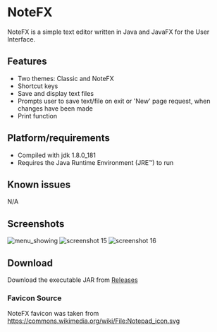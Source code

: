 # NoteFX
NoteFX is a simple text editor written in Java and JavaFX for the User Interface.
## Features
- Two themes: Classic and NoteFX
- Shortcut keys
- Save and display text files
- Prompts user to save text/file on exit or 'New' page request, when changes have been made
- Print function
## Platform/requirements
- Compiled with jdk 1.8.0_181
- Requires the Java Runtime Environment (JRE™) to run
## Known issues
N/A
## Screenshots
![menu_showing](https://user-images.githubusercontent.com/31381732/44549697-cbcc8780-a719-11e8-9fd1-af16c8369326.png)
![screenshot 15](https://user-images.githubusercontent.com/31381732/44549631-9a53bc00-a719-11e8-9bf9-2b9bdb409c2c.png)
![screenshot 16](https://user-images.githubusercontent.com/31381732/44549609-860fbf00-a719-11e8-97a5-6e64d1bba113.png)
## Download
Download the executable JAR from [Releases](https://github.com/Codeama/NoteFX/releases)

### Favicon Source
NoteFX favicon was taken from https://commons.wikimedia.org/wiki/File:Notepad_icon.svg

